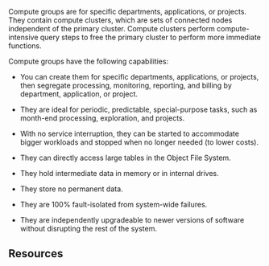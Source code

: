 Compute groups are for specific departments, applications, or projects. They contain compute clusters, which are sets of connected nodes independent of the primary cluster. Compute clusters perform compute-intensive query steps to free the primary cluster to perform more immediate functions.

Compute groups have the following capabilities:

-   You can create them for specific departments, applications, or projects, then segregate processing, monitoring, reporting, and billing by department, application, or project.


-   They are ideal for periodic, predictable, special-purpose tasks, such as month-end processing, exploration, and projects.


-   With no service interruption, they can be started to accommodate bigger workloads and stopped when no longer needed (to lower costs).


-   They can directly access large tables in the Object File System.


-   They hold intermediate data in memory or in internal drives.


-   They store no permanent data.


-   They are 100% fault-isolated from system-wide failures.


-   They are independently upgradeable to newer versions of software without disrupting the rest of the system.


## Resources



